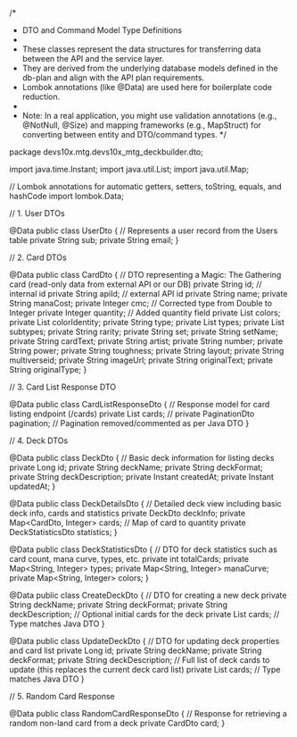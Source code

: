 /*
 * DTO and Command Model Type Definitions
 * 
 * These classes represent the data structures for transferring data between the API and the service layer.
 * They are derived from the underlying database models defined in the db-plan and align with the API plan requirements.
 * Lombok annotations (like @Data) are used here for boilerplate code reduction.
 * 
 * Note: In a real application, you might use validation annotations (e.g., @NotNull, @Size) and mapping frameworks (e.g., MapStruct) for converting between entity and DTO/command types.
 */

package devs10x.mtg.devs10x_mtg_deckbuilder.dto;

import java.time.Instant;
import java.util.List;
import java.util.Map;

// Lombok annotations for automatic getters, setters, toString, equals, and hashCode
import lombok.Data;


// 1. User DTOs

@Data
public class UserDto {
    // Represents a user record from the Users table
    private String sub;
    private String email;
}

// 2. Card DTOs

@Data
public class CardDto {
    // DTO representing a Magic: The Gathering card (read-only data from external API or our DB)
    private String id; // internal id
    private String apiId; // external API id
    private String name;
    private String manaCost;
    private Integer cmc; // Corrected type from Double to Integer
    private Integer quantity; // Added quantity field
    private List<String> colors;
    private List<String> colorIdentity;
    private String type;
    private List<String> types;
    private List<String> subtypes;
    private String rarity;
    private String set;
    private String setName;
    private String cardText;
    private String artist;
    private String number;
    private String power;
    private String toughness;
    private String layout;
    private String multiverseid;
    private String imageUrl;
    private String originalText;
    private String originalType;
}

// 3. Card List Response DTO

@Data
public class CardListResponseDto {
    // Response model for card listing endpoint (/cards)
    private List<CardDto> cards;
    // private PaginationDto pagination; // Pagination removed/commented as per Java DTO
}

// 4. Deck DTOs

@Data
public class DeckDto {
    // Basic deck information for listing decks
    private Long id;
    private String deckName;
    private String deckFormat;
    private String deckDescription;
    private Instant createdAt;
    private Instant updatedAt;
}

@Data
public class DeckDetailsDto {
    // Detailed deck view including basic deck info, cards and statistics
    private DeckDto deckInfo;
    private Map<CardDto, Integer> cards; // Map of card to quantity
    private DeckStatisticsDto statistics;
}

@Data
public class DeckStatisticsDto {
    // DTO for deck statistics such as card count, mana curve, types, etc.
    private int totalCards;
    private Map<String, Integer> types;
    private Map<String, Integer> manaCurve;
    private Map<String, Integer> colors;
}

@Data
public class CreateDeckDto {
    // DTO for creating a new deck
    private String deckName;
    private String deckFormat;
    private String deckDescription;
    // Optional initial cards for the deck
    private List<CardDto> cards; // Type matches Java DTO
}

@Data
public class UpdateDeckDto {
    // DTO for updating deck properties and card list
    private Long id;
    private String deckName;
    private String deckFormat;
    private String deckDescription;
    // Full list of deck cards to update (this replaces the current deck card list)
    private List<CardDto> cards; // Type matches Java DTO
}

// 5. Random Card Response

@Data
public class RandomCardResponseDto {
    // Response for retrieving a random non-land card from a deck
    private CardDto card;
} 